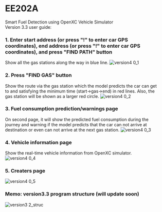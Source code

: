 # EE202A
Smart Fuel Detection using OpenXC Vehicle Simulator  
Version 3.3 user guide:  
### 1. Enter start address (or press "!" to enter car GPS coordinates), end address (or press "!" to enter car GPS coordinates), and press "FIND PATH" button  
Show all the gas stations along the way in blue line.
![version4 0_1](https://cloud.githubusercontent.com/assets/15698323/20953658/0607a1d6-bbea-11e6-930f-9ed41c70184e.jpg)
### 2. Press "FIND GAS" button
Show the route via the gas station which the model predicts the car can get to and satisfying the minimum time (start->gas->end) in red lines. Also, the gas station will be shown as a larger red circle.
![version4 0_2](https://cloud.githubusercontent.com/assets/15698323/20953659/060895dc-bbea-11e6-826a-c963a29b0fb3.jpg)
### 3. Fuel consumption prediction/warnings page
On second page, it will show the predicted fuel consumption during the journey and warning if the model predicts that the car can not arrive at destination or even can not arrive at the next gas station.
![version4 0_3](https://cloud.githubusercontent.com/assets/15698323/20953660/0609149e-bbea-11e6-8e73-83360273d7af.jpg)
### 4. Vehicle information page
Show the real-time vehicle information from OpenXC simulator.
![version4 0_4](https://cloud.githubusercontent.com/assets/15698323/20953657/060771ca-bbea-11e6-98b6-93191005135f.jpg)
### 5. Creaters page
![version4 0_5](https://cloud.githubusercontent.com/assets/15698323/20953656/06074ef2-bbea-11e6-9453-ea48ca512264.png)
### Memo: version3.3 program structure (will update soon)
![version3 2_struc](https://cloud.githubusercontent.com/assets/15698323/20862059/6259ce4c-b955-11e6-87e4-6827df2c342e.png)









